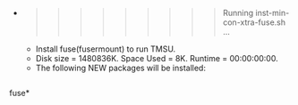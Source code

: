 * >>>>>>>>> Running inst-min-con-xtra-fuse.sh ...
  * Install fuse(fusermount) to run TMSU.
  * Disk size = 1480836K. Space Used = 8K. Runtime = 00:00:00:00.
  * The following NEW packages will be installed:
  ```bash
fuse*
  ```
